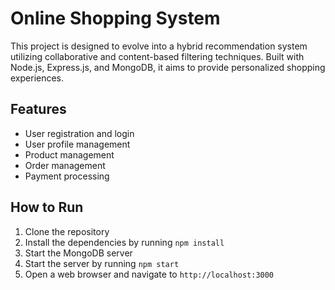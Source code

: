 # Online Shopping System

This project is designed to evolve into a hybrid recommendation system utilizing collaborative and content-based filtering techniques. Built with Node.js, Express.js, and MongoDB, it aims to provide personalized shopping experiences.

## Features

* User registration and login
* User profile management
* Product management
* Order management
* Payment processing

## How to Run

1. Clone the repository
2. Install the dependencies by running `npm install`
3. Start the MongoDB server
4. Start the server by running `npm start`
5. Open a web browser and navigate to `http://localhost:3000`

